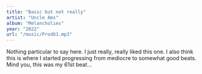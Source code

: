 ```yaml
---
title: "Basic but not really"
artist: "Uncle Ams"
album: "Melancholies"
year: "2022"
url: "/music/Prod61.mp3"
---
```


Nothing particular to say here. I just really, really liked this one. I also think this is where I started progressing from mediocre to somewhat good beats. Mind you, this was my 61st beat...